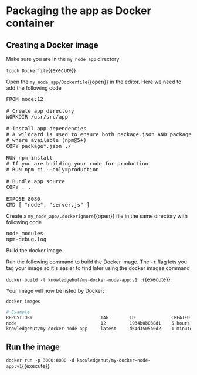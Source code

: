 # Packaging the app as Docker container

## Creating a Docker image

Make sure you are in the `my_node_app` directory

`touch Dockerfile`{{execute}}

Open the `my_node_app/Dockerfile`{{open}} in the editor. Here we need to add the following code 

<pre class="file" data-filename="my_node_app/Dockerfile" data-target="replace">
FROM node:12

# Create app directory
WORKDIR /usr/src/app

# Install app dependencies
# A wildcard is used to ensure both package.json AND package-lock.json are copied
# where available (npm@5+)
COPY package*.json ./

RUN npm install
# If you are building your code for production
# RUN npm ci --only=production

# Bundle app source
COPY . .

EXPOSE 8080
CMD [ "node", "server.js" ]
</pre>

Create a `my_node_app/.dockerignore`{{open}} file in the same directory with following code

<pre class="file" data-filename="my_node_app/.dockerignore" data-target="replace">
node_modules
npm-debug.log
</pre>

Build the docker image

Run the following command to build the Docker image. The `-t` flag lets you tag your image so it's easier to find later using the docker images command

`docker build -t knowledgehut/my-docker-node-app:v1 .`{{execute}}

Your image will now be listed by Docker:

```bash
docker images

# Example
REPOSITORY                          TAG        ID              CREATED
node                                12         1934b0b038d1    5 hours ago
knowledgehut/my-docker-node-app     latest     d64d3505b0d2    1 minute ago
```

## Run the image

`docker run -p 3000:8080 -d knowledgehut/my-docker-node-app:v1`{{execute}}
